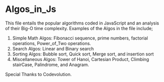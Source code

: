# Algos_in_Js
This file entails the popular algorithms coded in JavaScript and an analysis of their Big-O time complexity. Examples of the Algos in the file include;  
1. Simple Math Algos: Fibonacci sequence, prime numbers, factorial operations, Power_of_Two operations.
2. Search Algos:  Linear and Binary search
3. Sorting Algos:  Bubble sort, Quick sort, Merge sort, and insertion sort
4. Miscellaneous Algos: Tower of Hanoi, Cartesian Product, Climbing stairCase, Palindrome, and Anagram.

Special Thanks to Codevolution.  
